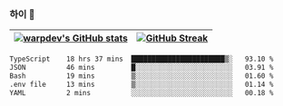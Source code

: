 
### 하이 👋
[![warpdev's GitHub stats](https://github-readme-stats.vercel.app/api?username=warpdev&show_icons=true&theme=vue-dark)](#) |[![GitHub Streak](https://github-readme-streak-stats.herokuapp.com/?user=warpdev&theme=dark)](#)
--- | --- |
<!--START_SECTION:waka-->

```txt
TypeScript    18 hrs 37 mins  ███████████████████████▒░   93.10 %
JSON          46 mins         █░░░░░░░░░░░░░░░░░░░░░░░░   03.91 %
Bash          19 mins         ▒░░░░░░░░░░░░░░░░░░░░░░░░   01.60 %
.env file     13 mins         ▒░░░░░░░░░░░░░░░░░░░░░░░░   01.14 %
YAML          2 mins          ░░░░░░░░░░░░░░░░░░░░░░░░░   00.18 %
```

<!--END_SECTION:waka-->

<!--
**warpdev/warpdev** is a ✨ _special_ ✨ repository because its `README.md` (this file) appears on your GitHub profile.

Here are some ideas to get you started:

- 🔭 I’m currently working on ...
- 🌱 I’m currently learning ...
- 👯 I’m looking to collaborate on ...
- 🤔 I’m looking for help with ...
- 💬 Ask me about ...
- 📫 How to reach me: ...
- 😄 Pronouns: ...
- ⚡ Fun fact: ...
-->

